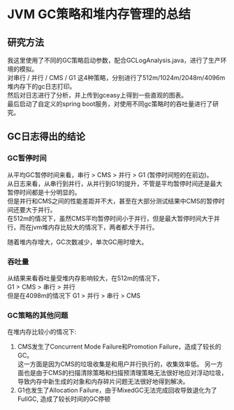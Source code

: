 # JVM GC策略和堆内存管理的总结
## 研究方法
我这里使用了不同的GC策略启动参数，配合GCLogAnalysis.java，进行了生产环境的模拟。  
对串行 / 并行 / CMS / G1 这4种策略，分别进行了512m/1024m/2048m/4096m堆内存下的gc日志打印。  
然后对日志进行了分析，并上传到gceasy上得到一些直观的图表。  
最后启动了自定义的spring boot服务，对使用不同gc策略时的吞吐量进行了研究。

## GC日志得出的结论
### GC暂停时间
从平均GC暂停时间来看，串行 > CMS > 并行 > G1  (暂停时间短的在前边)。  
从日志来看，从串行到并行，从并行到G1的提升，不管是平均暂停时间还是最大暂停时间都是十分明显的。  
但是并行和CMS之间的性能差距并不大，甚至在大部分测试结果中CMS的暂停时间还要大于并行。  
在512m的情况下，虽然CMS平均暂停时间小于并行，但是最大暂停时间大于并行，而在jvm堆内存比较大的情况下，两者都大于并行。  
  
随着堆内存增大，GC次数减少，单次GC用时增大。


### 吞吐量
从结果来看吞吐量受堆内存影响较大，在512m的情况下，  
G1 > CMS > 串行 > 并行  
但是在4098m的情况下
G1 > 并行 > 串行 > CMS 

### GC策略的其他问题
在堆内存比较小的情况下:
1. CMS发生了Concurrent Mode Failure和Promotion Failure，造成了较长的GC。  
这一方面是因为CMS的垃圾收集是和用户并行执行的，收集效率低。
另一方面也是由于CMS的扫描清除策略和扫描预清理策略无法很好地应对浮动垃圾，
导致内存中新生成的对象和内存碎片问题无法很好地得到解决。  
2. G1也发生了Allocation Failure，由于MixedGC无法完成回收导致退化为了FullGC, 造成了较长时间的GC停顿


